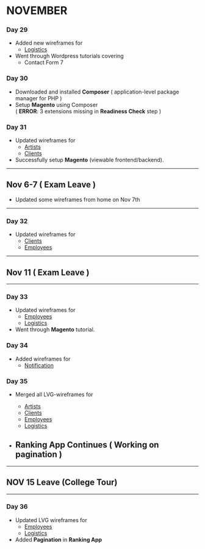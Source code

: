 # NOVEMBER

### Day 29
* Added new wireframes for
    * [Logistics](https://github.com/tacmoktan/Internship-Side-tasks/tree/master/LVG-mockups/Logistics)
* Went through Wordpress tutorials covering
    * Contact Form 7 

### Day 30
* Downloaded and installed **Composer** ( application-level package manager for PHP )
* Setup **Magento** using Composer  
( **ERROR**: 3 extensions missing in **Readiness Check** step )

### Day 31
* Updated wireframes for
    * [Artists](https://github.com/tacmoktan/Internship-Side-tasks/tree/master/LVG-mockups/Artists)
    * [Clients](https://github.com/tacmoktan/Internship-Side-tasks/tree/master/LVG-mockups/Clients)
* Successfully setup **Magento** (viewable frontend/backend).

- - - 
## Nov 6-7 ( Exam Leave ) 
* Updated some wireframes from home on Nov 7th
- - -

### Day 32
* Updated wireframes for
    * [Clients](https://github.com/tacmoktan/Internship-Side-tasks/tree/master/LVG-mockups/Clients)
    * [Employees](https://github.com/tacmoktan/Internship-Side-tasks/tree/master/LVG-mockups/Employees)

- - - 
## Nov 11 ( Exam Leave ) 
- - -

### Day 33
* Updated wireframes for
    * [Employees](https://github.com/tacmoktan/Internship-Side-tasks/tree/master/LVG-mockups/Employees)
    * [Logistics](https://github.com/tacmoktan/Internship-Side-tasks/tree/master/LVG-mockups/Logistics)
* Went through **Magento** tutorial.

### Day 34
* Added wireframes for
    * [Notification](https://github.com/tacmoktan/Internship-Side-tasks/tree/master/LVG-mockups/Notification)

### Day 35
* Merged all LVG-wireframes for
    * [Artists](https://github.com/tacmoktan/Internship-Side-tasks/tree/master/LVG-mockups/Artists) 
    * [Clients](https://github.com/tacmoktan/Internship-Side-tasks/tree/master/LVG-mockups/Clients)
    * [Employees](https://github.com/tacmoktan/Internship-Side-tasks/tree/master/LVG-mockups/Employees)
    * [Logistics](https://github.com/tacmoktan/Internship-Side-tasks/tree/master/LVG-mockups/Logistics)

* ## Ranking App Continues ( Working on pagination )

- - -
## NOV 15 Leave (College Tour)
- - -

### Day 36
* Updated LVG wireframes for
    * [Employees](https://github.com/tacmoktan/Internship-Side-tasks/tree/master/LVG-mockups/Employees)
    * [Logistics](https://github.com/tacmoktan/Internship-Side-tasks/tree/master/LVG-mockups/Logistics)
* Added **Pagination** in **Ranking App**